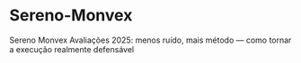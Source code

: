 # Sereno-Monvex
Sereno Monvex Avaliações 2025: menos ruído, mais método — como tornar a execução realmente defensável
